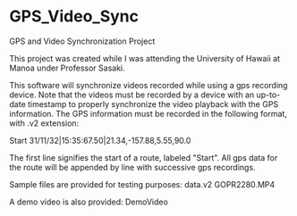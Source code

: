 # GPS_Video_Sync
GPS and Video Synchronization Project 

This project was created while I was attending the University of Hawaii at Manoa under Professor Sasaki.

This software will synchronize videos recorded while using a gps recording device. Note that the videos must be recorded by a device with an up-to-date timestamp to properly synchronize the video playback with the GPS information. The GPS information must be recorded in the following format, with .v2 extension:

Start
31/11/32|15:35:67.50|21.34,-157.88,5.55,90.0

The first line signifies the start of a route, labeled "Start". All gps data for the route will be appended by line with successive gps recordings. 

Sample files are provided for testing purposes:
  data.v2
  GOPR2280.MP4
  
A demo video is also provided:
  DemoVideo
